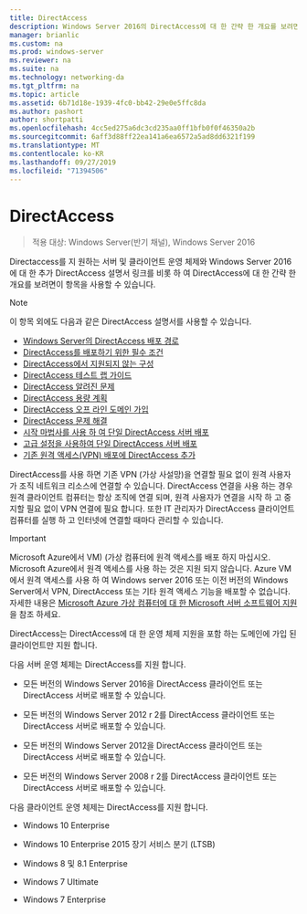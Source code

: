 ```yaml
---
title: DirectAccess
description: Windows Server 2016의 DirectAccess에 대 한 간략 한 개요를 보려면이 항목을 사용할 수 있습니다.
manager: brianlic
ms.custom: na
ms.prod: windows-server
ms.reviewer: na
ms.suite: na
ms.technology: networking-da
ms.tgt_pltfrm: na
ms.topic: article
ms.assetid: 6b71d18e-1939-4fc0-bb42-29e0e5ffc8da
ms.author: pashort
author: shortpatti
ms.openlocfilehash: 4cc5ed275a6dc3cd235aa0ff1bfb0f0f46350a2b
ms.sourcegitcommit: 6aff3d88ff22ea141a6ea6572a5ad8dd6321f199
ms.translationtype: MT
ms.contentlocale: ko-KR
ms.lasthandoff: 09/27/2019
ms.locfileid: "71394506"
---
```

# <a name="directaccess"></a>DirectAccess

>적용 대상: Windows Server(반기 채널), Windows Server 2016

Directaccess를 지 원하는 서버 및 클라이언트 운영 체제와 Windows Server 2016에 대 한 추가 DirectAccess 설명서 링크를 비롯 하 여 DirectAccess에 대 한 간략 한 개요를 보려면이 항목을 사용할 수 있습니다.  
  
> [!NOTE]  
> 이 항목 외에도 다음과 같은 DirectAccess 설명서를 사용할 수 있습니다.  
>   
> -   [Windows Server의 DirectAccess 배포 경로](DirectAccess-Deployment-Paths-in-Windows-Server.md)  
> -   [DirectAccess를 배포하기 위한 필수 조건](Prerequisites-for-Deploying-DirectAccess.md)  
> -   [DirectAccess에서 지원되지 않는 구성](DirectAccess-Unsupported-Configurations.md)  
> -   [DirectAccess 테스트 랩 가이드](DirectAccess-Test-Lab-Guides.md)  
> -   [DirectAccess 알려진 문제](DirectAccess-Known-Issues.md)  
> -   [DirectAccess 용량 계획](DirectAccess-Capacity-Planning.md) 
> -   [DirectAccess 오프 라인 도메인 가입](DirectAccess-Offline-Domain-Join.md)  
> -   [DirectAccess 문제 해결](Troubleshooting-DirectAccess.md)  
> -   [시작 마법사를 사용 하 여 단일 DirectAccess 서버 배포](single-server-wizard/Deploy-a-Single-DirectAccess-Server-Using-the-Getting-Started-Wizard.md)  
> -   [고급 설정을 사용하여 단일 DirectAccess 서버 배포](single-server-advanced/Deploy-a-Single-DirectAccess-Server-with-Advanced-Settings.md)  
> -   [기존 원격 액세스(VPN) 배포에 DirectAccess 추가](add-to-existing-vpn/Add-DirectAccess-to-an-Existing-Remote-Access-VPN-Deployment.md)  
  
DirectAccess를 사용 하면 기존 VPN (가상 사설망)을 연결할 필요 없이 원격 사용자가 조직 네트워크 리소스에 연결할 수 있습니다. DirectAccess 연결을 사용 하는 경우 원격 클라이언트 컴퓨터는 항상 조직에 연결 되며, 원격 사용자가 연결을 시작 하 고 중지할 필요 없이 VPN 연결에 필요 합니다. 또한 IT 관리자가 DirectAccess 클라이언트 컴퓨터를 실행 하 고 인터넷에 연결할 때마다 관리할 수 있습니다.

>[!IMPORTANT]
>Microsoft Azure에서 VM\) \(가상 컴퓨터에 원격 액세스를 배포 하지 마십시오. Microsoft Azure에서 원격 액세스를 사용 하는 것은 지원 되지 않습니다. Azure VM에서 원격 액세스를 사용 하 여 Windows server 2016 또는 이전 버전의 Windows Server에서 VPN, DirectAccess 또는 기타 원격 액세스 기능을 배포할 수 없습니다. 자세한 내용은 [Microsoft Azure 가상 컴퓨터에 대 한 Microsoft 서버 소프트웨어 지원](https://support.microsoft.com/help/2721672/microsoft-server-software-support-for-microsoft-azure-virtual-machines)을 참조 하세요.
  
DirectAccess는 DirectAccess에 대 한 운영 체제 지원을 포함 하는 도메인에 가입 된 클라이언트만 지원 합니다.  
  
다음 서버 운영 체제는 DirectAccess를 지원 합니다.  
  
-   모든 버전의 Windows Server 2016을 DirectAccess 클라이언트 또는 DirectAccess 서버로 배포할 수 있습니다.  
  
-   모든 버전의 Windows Server 2012 r 2를 DirectAccess 클라이언트 또는 DirectAccess 서버로 배포할 수 있습니다.  
  
-   모든 버전의 Windows Server 2012을 DirectAccess 클라이언트 또는 DirectAccess 서버로 배포할 수 있습니다.  
  
-   모든 버전의 Windows Server 2008 r 2를 DirectAccess 클라이언트 또는 DirectAccess 서버로 배포할 수 있습니다.  
  
다음 클라이언트 운영 체제는 DirectAccess를 지원 합니다.  
  
-   Windows 10 Enterprise  
  
-   Windows 10 Enterprise 2015 장기 서비스 분기 (LTSB)  
  
-   Windows 8 및 8.1 Enterprise  
  
-   Windows 7 Ultimate  
  
-   Windows 7 Enterprise

